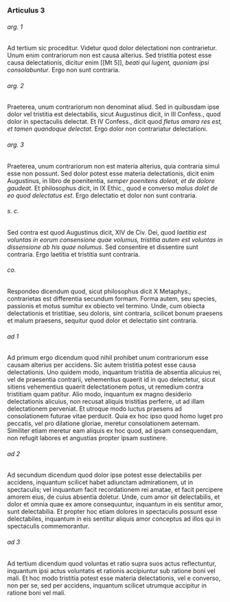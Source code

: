 ### Articulus 3

###### arg. 1
Ad tertium sic proceditur. Videtur quod dolor delectationi non contrarietur. Unum enim contrariorum non est causa alterius. Sed tristitia potest esse causa delectationis, dicitur enim [[Mt 5]], *beati qui lugent, quoniam ipsi consolabuntur*. Ergo non sunt contraria.

###### arg. 2
Praeterea, unum contrariorum non denominat aliud. Sed in quibusdam ipse dolor vel tristitia est delectabilis, sicut Augustinus dicit, in III Confess., quod dolor in spectaculis delectat. Et IV Confess., dicit quod *fletus amara res est, et tamen quandoque delectat*. Ergo dolor non contrariatur delectationi.

###### arg. 3
Praeterea, unum contrariorum non est materia alterius, quia contraria simul esse non possunt. Sed dolor potest esse materia delectationis, dicit enim Augustinus, in libro de poenitentia, *semper poenitens doleat, et de dolore gaudeat*. Et philosophus dicit, in IX Ethic., quod e converso *malus dolet de eo quod delectatus est*. Ergo delectatio et dolor non sunt contraria.

###### s. c.
Sed contra est quod Augustinus dicit, XIV de Civ. Dei, quod *laetitia est voluntas in eorum consensione quae volumus, tristitia autem est voluntas in dissensione ab his quae nolumus*. Sed consentire et dissentire sunt contraria. Ergo laetitia et tristitia sunt contraria.

###### co.
Respondeo dicendum quod, sicut philosophus dicit X Metaphys., contrarietas est differentia secundum formam. Forma autem, seu species, passionis et motus sumitur ex obiecto vel termino. Unde, cum obiecta delectationis et tristitiae, seu doloris, sint contraria, scilicet bonum praesens et malum praesens, sequitur quod dolor et delectatio sint contraria.

###### ad 1
Ad primum ergo dicendum quod nihil prohibet unum contrariorum esse causam alterius per accidens. Sic autem tristitia potest esse causa delectationis. Uno quidem modo, inquantum tristitia de absentia alicuius rei, vel de praesentia contrarii, vehementius quaerit id in quo delectetur, sicut sitiens vehementius quaerit delectationem potus, ut remedium contra tristitiam quam patitur. Alio modo, inquantum ex magno desiderio delectationis alicuius, non recusat aliquis tristitias perferre, ut ad illam delectationem perveniat. Et utroque modo luctus praesens ad consolationem futurae vitae perducit. Quia ex hoc ipso quod homo luget pro peccatis, vel pro dilatione gloriae, meretur consolationem aeternam. Similiter etiam meretur eam aliquis ex hoc quod, ad ipsam consequendam, non refugit labores et angustias propter ipsam sustinere.

###### ad 2
Ad secundum dicendum quod dolor ipse potest esse delectabilis per accidens, inquantum scilicet habet adiunctam admirationem, ut in spectaculis; vel inquantum facit recordationem rei amatae, et facit percipere amorem eius, de cuius absentia doletur. Unde, cum amor sit delectabilis, et dolor et omnia quae ex amore consequuntur, inquantum in eis sentitur amor, sunt delectabilia. Et propter hoc etiam dolores in spectaculis possunt esse delectabiles, inquantum in eis sentitur aliquis amor conceptus ad illos qui in spectaculis commemorantur.

###### ad 3
Ad tertium dicendum quod voluntas et ratio supra suos actus reflectuntur, inquantum ipsi actus voluntatis et rationis accipiuntur sub ratione boni vel mali. Et hoc modo tristitia potest esse materia delectationis, vel e converso, non per se, sed per accidens, inquantum scilicet utrumque accipitur in ratione boni vel mali.

